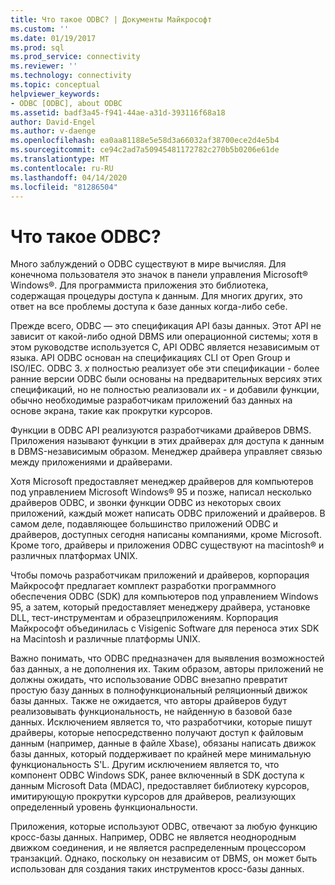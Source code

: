 ```yaml
---
title: Что такое ODBC? | Документы Майкрософт
ms.custom: ''
ms.date: 01/19/2017
ms.prod: sql
ms.prod_service: connectivity
ms.reviewer: ''
ms.technology: connectivity
ms.topic: conceptual
helpviewer_keywords:
- ODBC [ODBC], about ODBC
ms.assetid: badf3a45-f941-44ae-a31d-393116f68a18
author: David-Engel
ms.author: v-daenge
ms.openlocfilehash: ea0aa81188e5e58d3a66032af38700ece2d4e5b4
ms.sourcegitcommit: ce94c2ad7a50945481172782c270b5b0206e61de
ms.translationtype: MT
ms.contentlocale: ru-RU
ms.lasthandoff: 04/14/2020
ms.locfileid: "81286504"
---
```

# <a name="what-is-odbc"></a>Что такое ODBC?
Много заблуждений о ODBC существуют в мире вычисляя. Для конечнома пользователя это значок в панели управления Microsoft® Windows®. Для программиста приложения это библиотека, содержащая процедуры доступа к данным. Для многих других, это ответ на все проблемы доступа к базе данных когда-либо себе.  
  
 Прежде всего, ODBC — это спецификация API базы данных. Этот API не зависит от какой-либо одной DBMS или операционной системы; хотя в этом руководстве используется C, API ODBC является независимым от языка. API ODBC основан на спецификациях CLI от Open Group и ISO/IEC. ODBC 3. *x* полностью реализует обе эти спецификации - более ранние версии ODBC были основаны на предварительных версиях этих спецификаций, но не полностью реализовали их - и добавили функции, обычно необходимые разработчикам приложений баз данных на основе экрана, такие как прокрутки курсоров.  
  
 Функции в ODBC API реализуются разработчиками драйверов DBMS. Приложения называют функции в этих драйверах для доступа к данным в DBMS-независимым образом. Менеджер драйвера управляет связью между приложениями и драйверами.  
  
 Хотя Microsoft предоставляет менеджер драйверов для компьютеров под управлением Microsoft Windows® 95 и позже, написал несколько драйверов ODBC, и звонки функции ODBC из некоторых своих приложений, каждый может написать ODBC приложений и драйверов. В самом деле, подавляющее большинство приложений ODBC и драйверов, доступных сегодня написаны компаниями, кроме Microsoft. Кроме того, драйверы и приложения ODBC существуют на macintosh® и различных платформах UNIX.  
  
 Чтобы помочь разработчикам приложений и драйверов, корпорация Майкрософт предлагает комплект разработки программного обеспечения ODBC (SDK) для компьютеров под управлением Windows 95, а затем, который предоставляет менеджеру драйвера, установке DLL, тест-инструментам и образецприложениям. Корпорация Майкрософт объединилась с Visigenic Software для переноса этих SDK на Macintosh и различные платформы UNIX.  
  
 Важно понимать, что ODBC предназначен для выявления возможностей баз данных, а не дополнения их. Таким образом, авторы приложений не должны ожидать, что использование ODBC внезапно превратит простую базу данных в полнофункциональный реляционный движок базы данных. Также не ожидается, что авторы драйверов будут реализовывать функциональность, не найденную в базовой базе данных. Исключением является то, что разработчики, которые пишут драйверы, которые непосредственно получают доступ к файловым данным (например, данные в файле Xbase), обязаны написать движок базы данных, который поддерживает по крайней мере минимальную функциональность S'L. Другим исключением является то, что компонент ODBC Windows SDK, ранее включенный в SDK доступа к данным Microsoft Data (MDAC), предоставляет библиотеку курсоров, имитирующую прокрутки курсоров для драйверов, реализующих определенный уровень функциональности.  
  
 Приложения, которые используют ODBC, отвечают за любую функцию кросс-базы данных. Например, ODBC не является неоднородным движком соединения, и не является распределенным процессором транзакций. Однако, поскольку он независим от DBMS, он может быть использован для создания таких инструментов кросс-базы данных.
